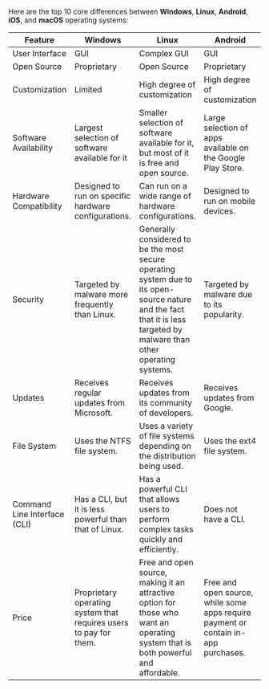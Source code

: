 
Here are the top 10 core differences between **Windows**, **Linux**, **Android**, **iOS**, and **macOS** operating systems:

|**Feature**|**Windows**|**Linux**|**Android**|**iOS**|**macOS**|
|---|---|---|---|---|---|
|User Interface|GUI|Complex GUI|GUI|GUI|GUI|
|Open Source|Proprietary|Open Source|Proprietary|Proprietary|Proprietary|
|Customization|Limited|High degree of customization|High degree of customization|Limited|Limited|
|Software Availability|Largest selection of software available for it|Smaller selection of software available for it, but most of it is free and open source.|Large selection of apps available on the Google Play Store.|Smaller selection available on the App Store.|Second largest selection of software available for it.|
|Hardware Compatibility|Designed to run on specific hardware configurations.|Can run on a wide range of hardware configurations.|Designed to run on mobile devices.|Designed to run on Apple devices.|Designed to run on specific hardware configurations.|
|Security|Targeted by malware more frequently than Linux.|Generally considered to be the most secure operating system due to its open-source nature and the fact that it is less targeted by malware than other operating systems.|Targeted by malware due to its popularity.|Targeted by malware more frequently than Linux.|Targeted by malware more frequently than Linux.|
|Updates|Receives regular updates from Microsoft.|Receives updates from its community of developers.|Receives updates from Google.|Receives updates from Apple.|Receives regular updates from Apple.|
|File System|Uses the NTFS file system.|Uses a variety of file systems depending on the distribution being used.|Uses the ext4 file system.|Uses the APFS file system.|Uses the HFS+ file system.|
|Command Line Interface (CLI)|Has a CLI, but it is less powerful than that of Linux.|Has a powerful CLI that allows users to perform complex tasks quickly and efficiently.|Does not have a CLI.|Does not have a CLI.|Has a CLI that is similar to that of Linux.|
|Price|Proprietary operating system that requires users to pay for them.|Free and open source, making it an attractive option for those who want an operating system that is both powerful and affordable.|Free and open source, while some apps require payment or contain in-app purchases.|Proprietary and only runs on Apple devices, requiring users to pay for them.|Proprietary operating system that requires users to pay for them.|

